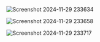 ![Screenshot 2024-11-29 233634](https://github.com/user-attachments/assets/84430043-6306-4418-a7c4-ef191833d6e2)

![Screenshot 2024-11-29 233658](https://github.com/user-attachments/assets/7335c634-a845-4a7f-b19f-84e2717db7e4)

![Screenshot 2024-11-29 233717](https://github.com/user-attachments/assets/9a88d78a-af62-4523-a5f2-23f3423e0786)
